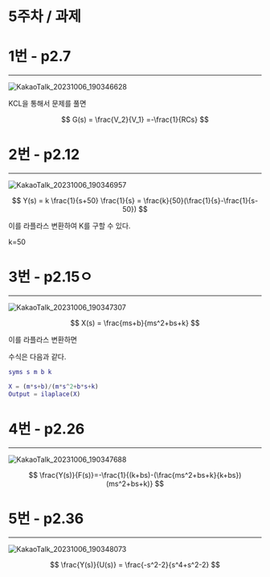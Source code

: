 # 5주차 / 과제

# 1번 - p2.7

---
![KakaoTalk_20231006_190346628](https://github.com/JaeGyeongByeon/repository-basic/assets/144103220/ba0e3c58-6009-4a08-b272-a9700f92b130)


KCL을 통해서 문제를 풀면

$$
G(s) = \frac{V_2}{V_1} =-\frac{1}{RCs} 
$$

# 2번 - p2.12

---

![KakaoTalk_20231006_190346957](https://github.com/JaeGyeongByeon/repository-basic/assets/144103220/65d944fb-15e4-4fe9-8e9b-ab52c50abd10)

$$
Y(s) = k \frac{1}{s+50} \frac{1}{s} = \frac{k}{50}(\frac{1}{s}-\frac{1}{s-50}) 
$$

이를 라플라스 변환하여 K를 구할 수 있다. 

k=50

# 3번 - p2.15ㅇ

---

![KakaoTalk_20231006_190347307](https://github.com/JaeGyeongByeon/repository-basic/assets/144103220/03f79864-114d-4465-a658-f41ea52ec6b5)

$$
X(s) = \frac{ms+b}{ms^2+bs+k}
$$

이를 라플라스 변환하면

수식은 다음과 같다.

```matlab
syms s m b k 

X = (m*s+b)/(m*s^2+b*s+k)
Output = ilaplace(X)
```

# 4번 - p2.26

---

![KakaoTalk_20231006_190347688](https://github.com/JaeGyeongByeon/repository-basic/assets/144103220/cc184bfa-90ed-4a55-992c-1619cc1dcd03)

$$
\frac{Y(s)}{F(s)}=-\frac{1}{(k+bs)-(\frac{ms^2+bs+k}{k+bs})(ms^2+bs+k)}
$$

# 5번 - p2.36

---

![KakaoTalk_20231006_190348073](https://github.com/JaeGyeongByeon/repository-basic/assets/144103220/c3ebd1c0-ce4a-4db6-8ba6-81d60b852d40)

$$
\frac{Y(s)}{U(s)} = \frac{-s^2-2}{s^4+s^2-2}
$$
